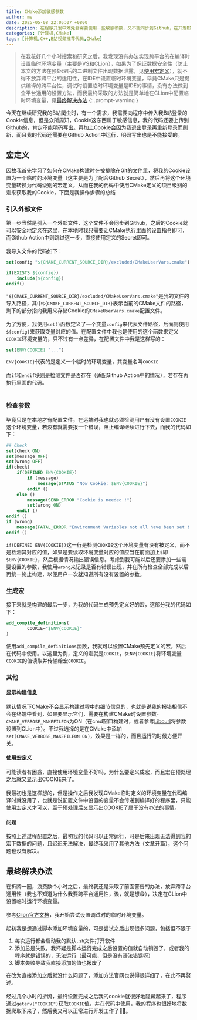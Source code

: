 ```yaml
---
title: CMake添加敏感参数
author: me
date: 2025-05-08 22:05:07 +0800
description: 在程序开发中难免会需要使用一些敏感参数，又不能同步到Github，在开发B站视频推荐程序时我也遇到了这样的问题，并尝试了使用CMake添加，尽管最后放弃了这种做法，但是仍在此做一个记录
categories: [计算机,CMake]
tags: [计算机,C++,B站视频推荐代码,CMake]
---
```

>在我花好几个小时搜索和研究之后，我发现没有办法实现跨平台的在编译时设置临时环境变量（主要是VS和CLion），如果为了保证数据安全性（防止本文的方法在预处理后的二进制文件出现数据泄露，见[使用宏定义](#使用宏定义)），就不得不放弃跨平台的适用性，在IDE中设置临时环境变量，毕竟CMake只是提供编译的跨平台性，调试时设置临时环境变量是IDE的事情，没有办法做到全平台通用的设置方法，而我最终采取的方法就是简单地在CLion中配置临时环境变量，见[最终解决办法](#最终解决办法)
{: .prompt-warning }

今天在继续研究我的B站爬虫时，有一个需求，我需要向程序中传入我B站登录的Cookie信息，但是众所周知，Cookie这东西属于敏感信息，我的代码还要上传到Github的，肯定不能明码写出。再加上Cookie会因为我退出登录再重新登录而刷新，而且我的代码还需要在Github Action中运行，明码写出也是不能接受的。
## 宏定义
因故我首先学习了如何在CMake构建时在被排除在Git的文件里，将我的Cookie设置为一个临时的环境变量（这主要是为了配合Github Secret），然后再将这个环境变量转换为代码级别的宏定义，从而在我的代码中使用CMake定义的项目级别的宏来获取我的Cookie，下面是我操作步骤的总结
### 引入外部文件
第一步当然是引入一个外部文件，这个文件不会同步到Github，之后的Cookie就可以安全地定义在这里，在本地时我只需要让CMake执行里面的设置指令即可，而Github Action中则跳过这一步，直接使用定义的Secret即可。<br><br>
我导入文件的代码如下：
```cmake
set(config "${CMAKE_CURRENT_SOURCE_DIR}/excluded/CMakeUserVars.cmake")

if(EXISTS ${config})
    include(${config})
endif()
```
`"${CMAKE_CURRENT_SOURCE_DIR}/excluded/CMakeUserVars.cmake"`是我的文件的导入路径，其中`${CMAKE_CURRENT_SOURCE_DIR}`表示当前的CMake文件的路径，剩下的部分指向我用来存储Cookie的`CMakeUserVars.cmake`配置文件。<br><br>
为了方便，我使用`set()`函数定义了一个变量`config`来代表文件路径，后面则使用`${config}`来获取变量对应的值。在配置文件中我也是使用的这个函数来定义`COOKIE`环境变量的，只不过有一点差异，在配置文件中我是这样写的：
```cmake
set(ENV{COOKIE} "...")
```
`ENV{COOKIE}`代表的是定义一个临时的环境变量，其变量名叫`COOKIE`<br><br>
而`if`和`endif`块则是检测文件是否存在（适配Github Action中的情况），若存在再执行里面的代码。<br><br>
### 检查参数
毕竟只是在本地才有配置文件，在远端时我也就必须检测用户有没有设置`COOKIE`这个环境变量，若没有就需要报一个错误，阻止编译继续进行下去，而我的代码如下：
```cmake
## Check
set(check ON)
set(message OFF)
set(wrong OFF)
if(check)
    if(DEFINED ENV{COOKIE})
        if (message)
            message(STATUS "Now Cookie: $ENV{COOKIE}")
        endif ()
    else ()
        message(SEND_ERROR "Cookie is needed !")
        set(wrong ON)
    endif ()
endif ()
if (wrong)
    message(FATAL_ERROR "Environment Variables not all have been set ! Please check Log and set !")
endif ()
```
`if(DEFINED ENV{COOKIE})`这一行是检测`COOKIE`这个环境变量有没有被定义，而不是检测其对应的值，如果是要读取环境变量对应的值应当在前面加上`$`即`$ENV{COOKIE}`，然后根据情况输出错误信息。考虑到我可能以后还要添加一些需要设置的参数，我使用`wrong`来记录是否有错误出现，并在所有检查全部完成以后再统一终止构建，以便用户一次就知道所有没有设置的参数。
### 生成宏
接下来就是构建的最后一步，为我的代码生成预先定义好的宏，这部分我的代码如下：
```cmake
add_compile_definitions(
        COOKIE="$ENV{COOKIE}"
)
```
使用`add_compile_definitions`函数，我就可以设置CMake预先定义的宏，然后在代码中使用。以这里为例，定义的宏就是`COOKIE`，`$ENV{COOKIE}`将环境变量`COOKIE`的值读取并传输给宏`COOKIE`。
### 其他
#### 显示构建信息
默认情况下CMake不会显示构建过程中的细节信息的，也就是说我的报错相信不会在终端中看到，如果要显示它们，需要在构建CMake时设置参数`-CMAKE_VERBOSE_MAKEFILEON`为ON（在cmd窗口构建时，或者参考[Libcurl](../Libcurl导入)将参数设置到CLion中）。不过我选择的是在CMake中添加`set(CMAKE_VERBOSE_MAKEFILEON ON)`，效果是一样的，而且运行的时候方便开关。
#### 使用宏定义
可能读者有困惑，直接使用环境变量不好吗，为什么要定义成宏，而且宏在预处理之后就又显示出COOKIE来了。<br><br>
我最初也是这样想的，但是操作之后我发现CMake临时定义的环境变量在代码编译时就没用了，也就是说配置文件中设置的变量不会传递到编译好的程序里，只能使用宏定义才可以，至于预处理后又显示出COOKIE了属于没有办法的事情。
#### 问题
按照上述过程配置之后，最初我的代码可以正常运行，可是后来出现无法得到我的宏下数据的问题，且迟迟无法解决，最终我采用了其他方法（文章开篇），这个问题也没有解决。
## 最终解决办法
在折腾一圈，浪费数个小时之后，最终我还是采取了前面警告的办法，放弃跨平台通用性（我也不知道为什么我要跨平台通用性，诶，就是想😋），决定在CLion中设置临时运行环境变量。<br><br>
参考[Clion官方文档](https://www.jetbrains.com/help/clion/run-debug-configuration.html#templates)，我开始尝试设置调试时的临时环境变量。<br><br>
起初我是想通过脚本添加环境变量的，可是尝试之后出现很多问题，包括但不限于
1. 每次运行都会启动我的默认`.sh`文件打开软件
2. 添加总是失败，我怀疑是脚本运行完成之后设置的值就自动销毁了，或者我的程序就是错误的，无法运行（最可能，但是没有语法错误呀）
3. 脚本失败导致我直接添加的值也报废了

在改为直接添加之后就没什么问题了，添加方法官网也说得很详细了，在此不再赘述。<br><br>
经过几个小时的折腾，最终设置完成之后我的cookie就很好地隐藏起来了，程序通过`getenv("COOKIE")`获取`COOKIE`值，并在代码中使用，我的程序也很好地将数据爬取下来了，然后我又可以正常进行开发工作了🎉🍻。